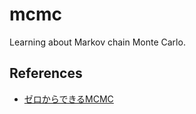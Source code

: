 # mcmc
Learning about Markov chain Monte Carlo.

## References
- [ゼロからできるMCMC](https://www.kspub.co.jp/book/detail/5201749.html)
